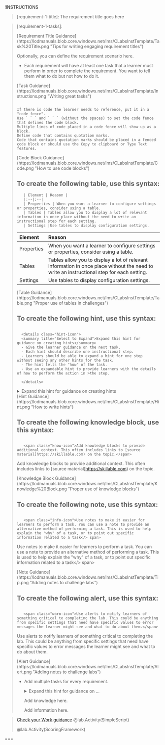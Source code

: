 !INSTRUCTIONS[](https://raw.githubusercontent.com/LODSContent/Challenge-V2-Framework/master/Templates/Requirements/Requirement1.md)

>[requirement-1-title]:  The requirement title goes here

>[requirement-1-tasks]:
> 
> 
> 
> <span class="guidance">
> [Requirement Title Guidance](https://lodmanuals.blob.core.windows.net/lms/CLabsInstTemplate/Task%20Title.png "Tips for writing engaging requirement titles")
> </span>
> 
> Optionally, you can define the requirement scenario here.
> 
>- Each requirement will have at least one task that a learner must perform in order to complete the requirement. You want to tell them what to do but not how to do it.
> 
> <span class="guidance">
>  [Task Guidance](https://lodmanuals.blob.core.windows.net/lms/CLabsInstTemplate/Instructions.png "Writing great tasks")
> </span>
> 
> ```-linenums
> 
> If there is code the learner needs to reference, put it in a "code fence".
> Use ` ` ` and ` ` ` (without the spaces) to set the code fence that defines the code block.
> Multiple lines of code placed in a code fence will show up as a block.
> Define code that contains quotation marks. 
> Code that contains quotation marks should be placed in a fenced code block or should use the Copy to clipboard or Type Text features.
> ```
> 
> <span class="guidance">
> [Code Block Guidance](https://lodmanuals.blob.core.windows.net/lms/CLabsInstTemplate/Code.png "How to use code blocks")
> </span>
> 
> ## To create the following table, use this syntax:
> 
> ```
>    | Element | Reason |
>    |:--|:--|
>    | Properties | When you want a learner to configure settings or properties, consider using a table. 
>    | Tables | Tables allow you to display a lot of relevant information in once place without the need to write an instructional step for each setting. 
>    | Settings |Use tables to display configuration settings. 
> ```
> 
>    | Element | Reason |
>    |:--|:--|
>    | Properties | When you want a learner to configure settings or properties, consider using a table. 
>    | Tables | Tables allow you to display a lot of relevant information in once place without the need to write an instructional step for each setting. 
>    | Settings |Use tables to display configuration settings. 
> 
> <span class="guidance">
>  [Table Guidance](https://lodmanuals.blob.core.windows.net/lms/CLabsInstTemplate/Table.png "Proper use of tables in challenges")
> </span>
> 
> ## To create the following hint, use this syntax:
> ```
> 
>   <details class="hint-icon">
>   <summary title="Select to Expand">Expand this hint for guidance on creating hints</summary>
>   - Give the learner guidance on the next task.
>   - Each hint should describe one instructional step. 
>   - Learners should be able to expand a hint for one step without seeing any other hints for the task.
>   - The hint tells the "how" of the task.
>   - Use an expandable hint to provide learners with the details of how to perform the action in >the step. 
>       
>   </details>
> 
> ```
> 
>   <details class="hint-icon">
>   <summary title="Select to Expand">Expand this hint for guidance on creating hints</summary>
>   - Give the learner guidance on the next task.
>   - Each hint should describe one instructional step. 
>   - Learners should be able to expand a hint for one step without seeing any other hints for the task.
>   - The hint tells the "how" of the task.
>   - Use an expandable hint to provide learners with the details of how to perform the action in >the step. 
>    
>   </details>
> 
> <span class="guidance">
> [Hint Guidance](https://lodmanuals.blob.core.windows.net/lms/CLabsInstTemplate/Hint.png "How to write hints")
> </span>
> 
> ## To create the following knowledge block, use this syntax:
> ```
> 
>    <span class="know-icon">Add knowledge blocks to provide additional context. This often includes links to [source material]https://skillable.com) on the topic.</span>
> 
> ```
> 
>    <span class="know-icon">Add knowledge blocks to provide additional context. This often includes links to [source material]https://skillable.com) on the topic.</span>
> 
> <span class="guidance">
> [Knowledge Block Guidance](https://lodmanuals.blob.core.windows.net/lms/CLabsInstTemplate/Knowledge%20Block.png "Proper use of knowledge blocks")
> </span>
> 
> ## To create the following note, use this syntax:
> ```
> 
>    <span class="info-icon">Use notes to make it easier for learners to perform a task. You can use a note to provide an alternative method of performing a task. This is used to help explain the "why" of a task, or to point out specific information related to a task</> span>
> 
> ```
> 
>    <span class="info-icon">Use notes to make it easier for learners to perform a task. You can use a note to provide an alternative method of performing a task. This is used to help explain the "why" of a task, or to point out specific information related to a task</> span>
> 
> <span class="guidance">
>   [Note Guidance](https://lodmanuals.blob.core.windows.net/lms/CLabsInstTemplate/Tip.png "Adding notes to challenge labs")
> </span>
> 
> 
> ## To create the following alert, use this syntax:
> ```
> 
>    <span class="warn-icon">Use alerts to notify learners of something critical to completing the lab. This could be anything from specific settings that need have specific values to error messages the learner might see and what to do about them.</span>
> 
> ```
> 
>    <span class="warn-icon">Use alerts to notify learners of something critical to completing the lab. This could be anything from specific settings that need have specific values to error messages the learner might see and what to do about them.</span>
> 
> <span class="guidance">
>   [Alert Guidance](https://lodmanuals.blob.core.windows.net/lms/CLabsInstTemplate/Alert.png "Adding notes to challenge labs")
> </span>
> 
> 
> 
>- Add multiple tasks for every requirement.
> 
>    <details class="hint-icon">
>    <summary title="Select to Expand">Expand this hint for guidance on ...</summary>
>    Give the learner guidance on the next task.
>  
>    </details>
> 
>    <span class="know-icon">Add knowledge here.</span>
> 
>    <span class="info-icon">Add information here.</span>
> 
> 

>[requirement-1-check-your-work]: 
><span class="guidance">
>[Check your Work guidance](https://lodmanuals.blob.core.windows.net/lms/CLabsInstTemplate/Check%20Your%20Work.png "How to help learners validate their work with Check Your Work entries")
></span>
> @lab.Activity(SimpleScript) 
>
> @lab.Activity(ScoringFramework)

 ===

